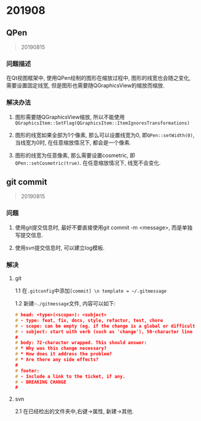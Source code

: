 # 201908

## QPen

> 20190815

### 问题描述

 在Qt视图框架中, 使用QPen绘制的图形在缩放过程中, 图形的线宽也会随之变化, 需要设置固定线宽, 但是图形也需要随QGraphicsView的缩放而缩放.

### 解决办法

1. 图形需要随QGraphicsView缩放, 所以不能使用`QGraphicsItem::SetFlag(QGraphicsItem::ItemIgnoresTransformations)`

2. 图形的线宽如果全部为1个像素, 那么可以设置线宽为0, 即`QPen::setWidth(0)`, 当线宽为0时, 在任意缩放情况下, 都会是一个像素.

3. 图形的线宽为任意像素, 那么需要设置cosmetric, 即`QPen::setCosmetric(true)`. 在任意缩放情况下, 线宽不会变化.

## git commit

> 20190815

### 问题

1. 使用git提交信息时, 最好不要直接使用git commit -m \<message\>, 而是单独写提交信息.

2. 使用svn提交信息时, 可以建立log模板.

### 解决

1. git

   1.1 在`.gitconfig`中添加`[commit] \n template = ~/.gitmessage`

   1.2 新建`~./gitmessage`文件, 内容可以如下:

   ```C++
   # head: <type>(<scope>): <subject>
   # - type: feat, fix, docs, style, refactor, test, chore
   # - scope: can be empty (eg. if the change is a global or difficult to assign to a single component)
   # - subject: start with verb (such as 'change'), 50-character line
   #
   # body: 72-character wrapped. This should answer:
   # * Why was this change necessary?
   # * How does it address the problem?
   # * Are there any side effects?
   #
   # footer: 
   # - Include a link to the ticket, if any.
   # - BREAKING CHANGE
   #
   ```

2. svn

   2.1 在已经检出的文件夹中,右键->属性, 新建->其他.
